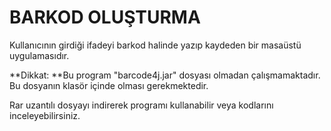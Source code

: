# BARKOD OLUŞTURMA

Kullanıcının girdiği ifadeyi barkod halinde yazıp kaydeden bir masaüstü uygulamasıdır.

**Dikkat: **Bu program "barcode4j.jar" dosyası olmadan çalışmamaktadır. Bu dosyanın klasör içinde olması gerekmektedir.

Rar uzantılı dosyayı indirerek programı kullanabilir veya kodlarını inceleyebilirsiniz.
